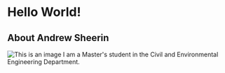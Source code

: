 # Hello World! 

## About Andrew Sheerin
![This is an image](NRS_528_Sheerin/images/me.jpg)
I am a Master's student in the Civil and Environmental Engineering Department. 

